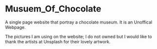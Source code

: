 # Musuem_Of_Chocolate
A single page website that portray a chocolate museum. It is an Unoffical Webpage. 

The pictures I am using on the website; I do not owned but I would like to thank the artists at Unsplash for their lovely artwork. 

